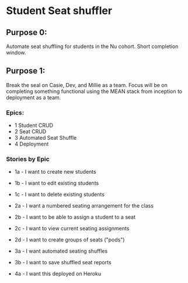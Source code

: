 Student Seat shuffler
=====================

Purpose 0:
----------
Automate seat shuffling for students in the Nu cohort. Short completion window.

Purpose 1:
----------
Break the seal on Casie, Dev, and Millie as a team. Focus will be on completing something functional using the MEAN stack from inception to deployment as a team.

### Epics:

* 1 Student CRUD
* 2 Seat CRUD
* 3 Automated Seat Shuffle
* 4 Deployment

### Stories by Epic
* 1a - I want to create new students
* 1b - I want to edit existing students
* 1c - I want to delete existing students

* 2a - I want a numbered seating arrangement for the class
* 2b - I want to be able to assign a student to a seat
* 2c - I want to view current seating assignments
* 2d - I want to create groups of seats ("pods")

* 3a - I want automated seating shuffles
* 3b - I want to save shuffled seat reports

* 4a - I want this deployed on Heroku
